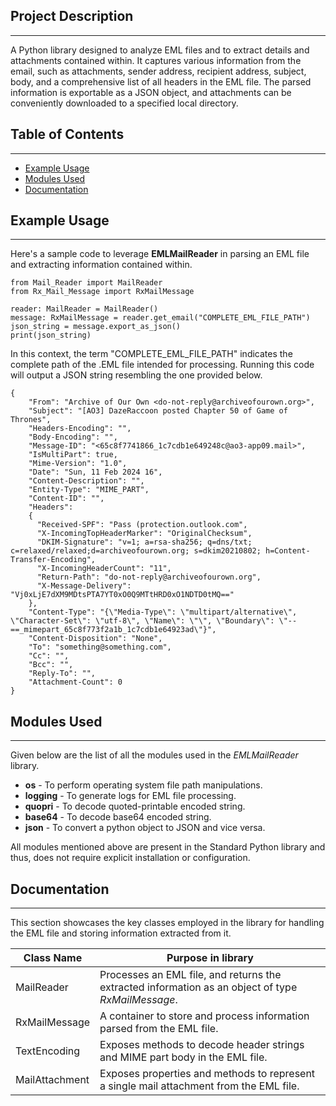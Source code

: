 ## Project Description

---

A Python library designed to analyze EML files and to extract details and attachments contained within. It captures various information from the email, such as attachments, sender address, recipient address, subject, body, and a comprehensive list of all headers in the EML file. The parsed information is exportable as a JSON object, and attachments can be conveniently downloaded to a specified local directory.

## Table of Contents

---

- [Example Usage](https://github.com/maheshkumaarbalaji/EMLMailReader#example-usage)
- [Modules Used](https://github.com/maheshkumaarbalaji/EMLMailReader#modules-used)
- [Documentation](https://github.com/maheshkumaarbalaji/EMLMailReader#documentation)

## Example Usage

---

Here's a sample code to leverage **EMLMailReader** in parsing an EML file and extracting information contained within.

```
from Mail_Reader import MailReader
from Rx_Mail_Message import RxMailMessage
  
reader: MailReader = MailReader()
message: RxMailMessage = reader.get_email("COMPLETE_EML_FILE_PATH")
json_string = message.export_as_json()
print(json_string)
```

In this context, the term "COMPLETE_EML_FILE_PATH" indicates the complete path of the .EML file intended for processing. Running this code will output a JSON string resembling the one provided below.

```
{
    "From": "Archive of Our Own <do-not-reply@archiveofourown.org>",
    "Subject": "[AO3] DazeRaccoon posted Chapter 50 of Game of Thrones",
    "Headers-Encoding": "",
    "Body-Encoding": "",
    "Message-ID": "<65c8f7741866_1c7cdb1e649248c@ao3-app09.mail>",
    "IsMultiPart": true,
    "Mime-Version": "1.0",
    "Date": "Sun, 11 Feb 2024 16",
    "Content-Description": "",
    "Entity-Type": "MIME_PART",
    "Content-ID": "",
    "Headers": 
    {
      "Received-SPF": "Pass (protection.outlook.com",
      "X-IncomingTopHeaderMarker": "OriginalChecksum",
      "DKIM-Signature": "v=1; a=rsa-sha256; q=dns/txt; c=relaxed/relaxed;d=archiveofourown.org; s=dkim20210802; h=Content-Transfer-Encoding",
      "X-IncomingHeaderCount": "11",
      "Return-Path": "do-not-reply@archiveofourown.org",
      "X-Message-Delivery": "Vj0xLjE7dXM9MDtsPTA7YT0xO0Q9MTtHRD0xO1NDTD0tMQ=="
    },
    "Content-Type": "{\"Media-Type\": \"multipart/alternative\", \"Character-Set\": \"utf-8\", \"Name\": \"\", \"Boundary\": \"--==_mimepart_65c8f773f2a1b_1c7cdb1e64923ad\"}",
    "Content-Disposition": "None",
    "To": "something@something.com",
    "Cc": "",
    "Bcc": "",
    "Reply-To": "",
    "Attachment-Count": 0
}
```

## Modules Used

---

Given below are the list of all the modules used in the *EMLMailReader* library.

- **os** - To perform operating system file path manipulations.
- **logging** - To generate logs for EML file processing.
- **quopri** - To decode quoted-printable encoded string.
- **base64** - To decode base64 encoded string.
- **json** - To convert a python object to JSON and vice versa.

All modules mentioned above are present in the Standard Python library and thus, does not require explicit installation or configuration.

## Documentation

---

This section showcases the key classes employed in the library for handling the EML file and storing information extracted from it.

| **Class Name** | **Purpose in library**                                                                             |
|----------------|----------------------------------------------------------------------------------------------------|
| MailReader     | Processes an EML file, and returns the extracted information as an object of type *RxMailMessage*. |
| RxMailMessage  | A container to store and process information parsed from the EML file.                             |
| TextEncoding   | Exposes methods to decode header strings and MIME part body in the EML file.                       |
| MailAttachment | Exposes properties and methods to represent a single mail attachment from the EML file.            |



